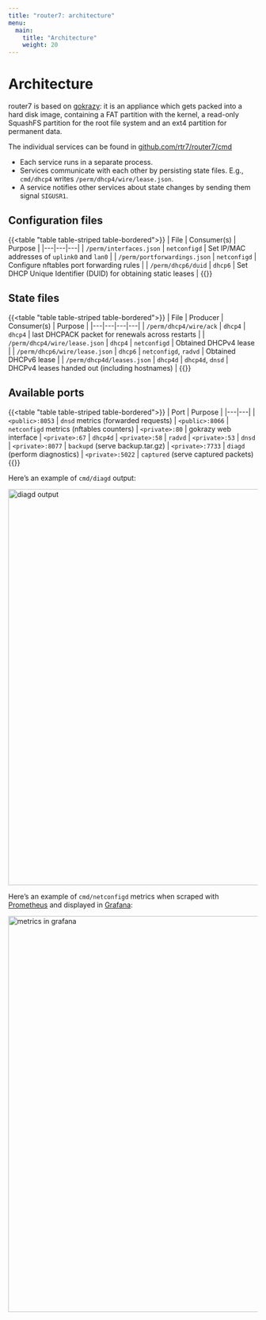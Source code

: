```yaml
---
title: "router7: architecture"
menu:
  main:
    title: "Architecture"
    weight: 20
---
```


# Architecture

router7 is based on [gokrazy](https://gokrazy.org/): it is an appliance which gets packed into a hard disk image, containing a FAT partition with the kernel, a read-only SquashFS partition for the root file system and an ext4 partition for permanent data.

The individual services can be found in [github.com/rtr7/router7/cmd](https://pkg.go.dev/github.com/rtr7/router7/cmd)

* Each service runs in a separate process.
* Services communicate with each other by persisting state files. E.g., `cmd/dhcp4` writes `/perm/dhcp4/wire/lease.json`.
* A service notifies other services about state changes by sending them signal `SIGUSR1`.

## Configuration files

{{<table "table table-striped table-bordered">}}
| File | Consumer(s) | Purpose |
|---|---|---|
| `/perm/interfaces.json` | `netconfigd` | Set IP/MAC addresses of `uplink0` and `lan0` |
| `/perm/portforwardings.json` | `netconfigd` | Configure nftables port forwarding rules |
| `/perm/dhcp6/duid` | `dhcp6` | Set DHCP Unique Identifier (DUID) for obtaining static leases |
{{</table>}}

## State files

{{<table "table table-striped table-bordered">}}
| File | Producer | Consumer(s) | Purpose |
|---|---|---|---|
| `/perm/dhcp4/wire/ack` | `dhcp4` | `dhcp4` | last DHCPACK packet for renewals across restarts |
| `/perm/dhcp4/wire/lease.json` | `dhcp4` | `netconfigd` | Obtained DHCPv4 lease |
| `/perm/dhcp6/wire/lease.json` | `dhcp6` | `netconfigd`, `radvd` | Obtained DHCPv6 lease |
| `/perm/dhcp4d/leases.json` | `dhcp4d` | `dhcp4d`, `dnsd` | DHCPv4 leases handed out (including hostnames) |
{{</table>}}

## Available ports

{{<table "table table-striped table-bordered">}}
| Port | Purpose |
|---|---|
| `<public>:8053` | `dnsd` metrics (forwarded requests)
| `<public>:8066` | `netconfigd` metrics (nftables counters)
| `<private>:80` | gokrazy web interface
| `<private>:67` | `dhcp4d`
| `<private>:58` | `radvd`
| `<private>:53` | `dnsd`
| `<private>:8077` | `backupd` (serve backup.tar.gz)
| `<private>:7733` | `diagd` (perform diagnostics)
| `<private>:5022` | `captured` (serve captured packets)
{{</table>}}

Here’s an example of `cmd/diagd` output:

<img src="https://github.com/rtr7/router7/raw/master/2018-07-14-diagd.png"
width="800" alt="diagd output">

Here’s an example of `cmd/netconfigd` metrics when scraped with [Prometheus](https://prometheus.io/) and displayed in [Grafana](https://grafana.com/):

<img src="https://github.com/rtr7/router7/raw/master/2018-07-14-grafana.png"
width="800" alt="metrics in grafana">

